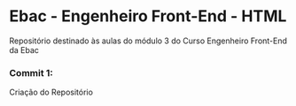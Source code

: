 # Ebac - Engenheiro Front-End - HTML
Repositório destinado às aulas do módulo 3 do Curso Engenheiro Front-End da Ebac


### Commit 1: 
Criação do Repositório
